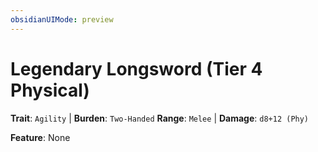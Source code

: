 ```yaml
---
obsidianUIMode: preview
---
```

# Legendary Longsword (Tier 4 Physical)

**Trait**: `Agility` | **Burden**: `Two-Handed`
**Range**: `Melee` | **Damage**: `d8+12 (Phy)`

**Feature**: None
